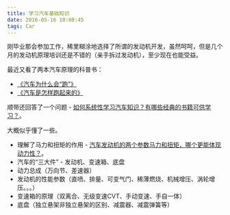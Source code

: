 ```yaml
---
title: 学习汽车基础知识
date: 2016-05-16 10:08:45
tags: Car
---
```


刚毕业那会参加工作，稀里糊涂地选择了所谓的发动机开发，虽然呵呵，但是几个月的发动机原理培训还是不错的（亲手拆过发动机），至少现在也能受益。

最近又看了两本汽车原理的科普书：

* [《汽车为什么会“跑”》](https://book.douban.com/subject/7054896/)
* [《汽车是怎样跑起来的》](https://book.douban.com/subject/25761310/)

顺带还回答了一个问题 - [如何系统性学习汽车知识？有哪些经典的书籍可供学习？](https://www.zhihu.com/question/25500912/answer/100649900)。

大概似乎懂了一些。

* 理解了马力和扭矩的作用 - [汽车发动机的两个参数马力和扭矩，哪个更能体现动力性？](https://www.zhihu.com/question/20224153)。
* 汽车的“三大件” - 发动机、变速箱、底盘
* 动力总成（万向节、差速器）
* 发动机的性能参数（直喷、排量、可变气门、稀薄燃烧、机械增压、涡轮增压。。。）
* 变速箱的原理（双离合、无级变速CVT、手动变速、手自一体）
* 底盘（独立悬架非独立悬架的区别、减震器、减震弹簧等）
